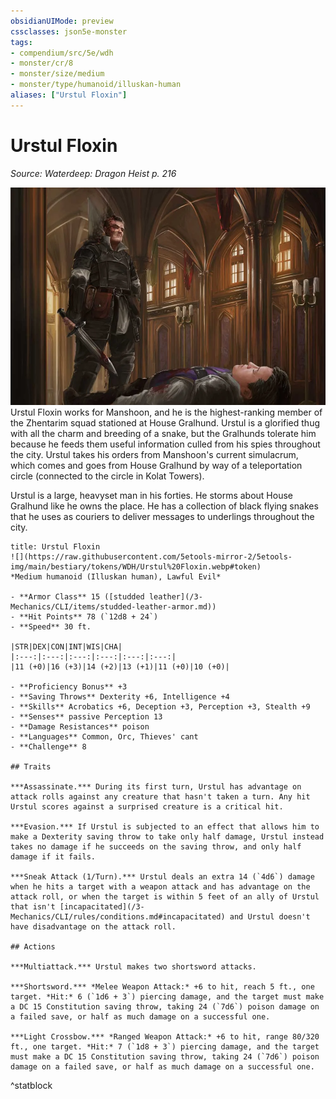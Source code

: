 ```yaml
---
obsidianUIMode: preview
cssclasses: json5e-monster
tags:
- compendium/src/5e/wdh
- monster/cr/8
- monster/size/medium
- monster/type/humanoid/illuskan-human
aliases: ["Urstul Floxin"]
---
```

# Urstul Floxin
*Source: Waterdeep: Dragon Heist p. 216*  

![](https://raw.githubusercontent.com/5etools-mirror-2/5etools-img/main/bestiary/WDH/Urstul%20Floxin.webp#right)  
Urstul Floxin works for Manshoon, and he is the highest-ranking member of the Zhentarim squad stationed at House Gralhund. Urstul is a glorified thug with all the charm and breeding of a snake, but the Gralhunds tolerate him because he feeds them useful information culled from his spies throughout the city. Urstul takes his orders from Manshoon's current simulacrum, which comes and goes from House Gralhund by way of a teleportation circle (connected to the circle in Kolat Towers).

Urstul is a large, heavyset man in his forties. He storms about House Gralhund like he owns the place. He has a collection of black flying snakes that he uses as couriers to deliver messages to underlings throughout the city.


```ad-statblock
title: Urstul Floxin
![](https://raw.githubusercontent.com/5etools-mirror-2/5etools-img/main/bestiary/tokens/WDH/Urstul%20Floxin.webp#token)
*Medium humanoid (Illuskan human), Lawful Evil*

- **Armor Class** 15 ([studded leather](/3-Mechanics/CLI/items/studded-leather-armor.md))
- **Hit Points** 78 (`12d8 + 24`) 
- **Speed** 30 ft.

|STR|DEX|CON|INT|WIS|CHA|
|:---:|:---:|:---:|:---:|:---:|:---:|
|11 (+0)|16 (+3)|14 (+2)|13 (+1)|11 (+0)|10 (+0)|

- **Proficiency Bonus** +3
- **Saving Throws** Dexterity +6, Intelligence +4
- **Skills** Acrobatics +6, Deception +3, Perception +3, Stealth +9
- **Senses** passive Perception 13
- **Damage Resistances** poison
- **Languages** Common, Orc, Thieves' cant
- **Challenge** 8

## Traits

***Assassinate.*** During its first turn, Urstul has advantage on attack rolls against any creature that hasn't taken a turn. Any hit Urstul scores against a surprised creature is a critical hit.

***Evasion.*** If Urstul is subjected to an effect that allows him to make a Dexterity saving throw to take only half damage, Urstul instead takes no damage if he succeeds on the saving throw, and only half damage if it fails.

***Sneak Attack (1/Turn).*** Urstul deals an extra 14 (`4d6`) damage when he hits a target with a weapon attack and has advantage on the attack roll, or when the target is within 5 feet of an ally of Urstul that isn't [incapacitated](/3-Mechanics/CLI/rules/conditions.md#incapacitated) and Urstul doesn't have disadvantage on the attack roll.

## Actions

***Multiattack.*** Urstul makes two shortsword attacks.

***Shortsword.*** *Melee Weapon Attack:* +6 to hit, reach 5 ft., one target. *Hit:* 6 (`1d6 + 3`) piercing damage, and the target must make a DC 15 Constitution saving throw, taking 24 (`7d6`) poison damage on a failed save, or half as much damage on a successful one.

***Light Crossbow.*** *Ranged Weapon Attack:* +6 to hit, range 80/320 ft., one target. *Hit:* 7 (`1d8 + 3`) piercing damage, and the target must make a DC 15 Constitution saving throw, taking 24 (`7d6`) poison damage on a failed save, or half as much damage on a successful one.
```
^statblock